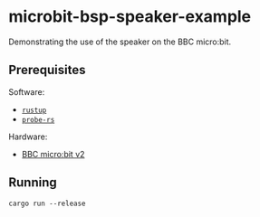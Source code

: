 # microbit-bsp-speaker-example

Demonstrating the use of the speaker on the BBC micro:bit.

## Prerequisites

Software:

* [`rustup`](https://rustup.rs/)
* [`probe-rs`](https://probe.rs/)

Hardware:

* [BBC micro:bit v2](https://microbit.org/)

## Running

```
cargo run --release
```
